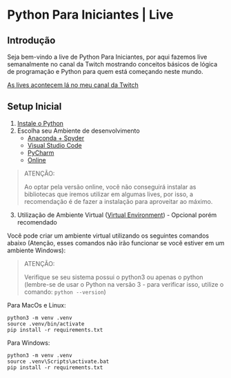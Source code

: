 # Python Para Iniciantes | Live

## Introdução

Seja bem-vindo a live de Python Para Iniciantes, por aqui fazemos live semanalmente no canal da Twitch mostrando conceitos básicos de lógica de programação e Python para quem está começando neste mundo.

[As lives acontecem lá no meu canal da Twitch](https://www.twitch.tv/caveiradev)

## Setup Inicial

1. [Instale o Python](https://www.python.org/downloads/)
2. Escolha seu Ambiente de desenvolvimento
    - [Anaconda + Spyder](https://www.anaconda.com/)
    - [Visual Studio Code](https://code.visualstudio.com/)
    - [PyCharm](https://www.jetbrains.com/pycharm/)
    - [Online](https://repl.it/languages/python3) 

> ATENÇÃO:
> 
> Ao optar pela versão online, você não conseguirá instalar as bibliotecas que iremos utilizar em algumas lives, por isso, a recomendação é de fazer a instalação para aproveitar ao máximo.

3. Utilização de Ambiente Virtual ([Virtual Environment](https://docs.python.org/3/library/venv.html)) - Opcional porém recomendado

Você pode criar um ambiente virtual utilizando os seguintes comandos abaixo (Atenção, esses comandos não irão funcionar se você estiver em um ambiente Windows):

> ATENÇÃO: 
> 
> Verifique se seu sistema possui o python3 ou apenas o python (lembre-se de usar o Python na versão 3 - para verificar isso, utilize o comando: ```python --version```)

Para MacOs e Linux:

```
python3 -m venv .venv
source .venv/bin/activate
pip install -r requirements.txt
```

Para Windows:

```
python3 -m venv .venv
source .venv\Scripts\activate.bat
pip install -r requirements.txt
```